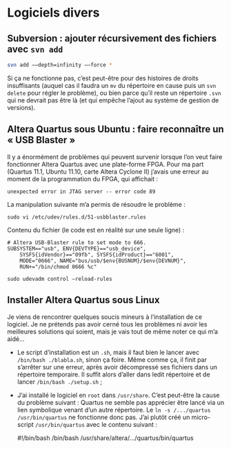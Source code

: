 # Logiciels divers

## Subversion : ajouter récursivement des fichiers avec `svn add`

```bash
svn add ––depth=infinity ––force *
```

Si ça ne fonctionne pas, c’est peut-être pour des histoires de droits insuffisants (auquel cas il faudra un `mv` du répertoire en cause puis un `svn delete` pour régler le problème), ou bien parce qu’il reste un répertoire `.svn` qui ne devrait pas être là (et qui empêche l’ajout au système de gestion de versions).

## Altera Quartus sous Ubuntu : faire reconnaître un « USB Blaster »

Il y a énormément de problèmes qui peuvent survenir lorsque l’on veut faire fonctionner Altera Quartus avec une plate-forme FPGA. Pour ma part (Quartus 11.1, Ubuntu 11.10, carte Altera Cyclone II) j’avais une erreur au moment de la programmation du FPGA, qui affichait :

```
unexpected error in JTAG server -- error code 89
```

La manipulation suivante m’a permis de résoudre le problème :

```
sudo vi /etc/udev/rules.d/51-usbblaster.rules
```

Contenu du fichier (le code est en réalité sur une seule ligne) :

    # Altera USB-Blaster rule to set mode to 666.
    SUBSYSTEM=="usb", ENV{DEVTYPE}=="usb_device",
        SYSFS{idVendor}=="09fb", SYSFS{idProduct}=="6001",
        MODE="0666", NAME="bus/usb/$env{BUSNUM}/$env{DEVNUM}",
        RUN+="/bin/chmod 0666 %c"

```
sudo udevadm control –reload-rules
```

## Installer Altera Quartus sous Linux

Je viens de rencontrer quelques soucis mineurs à l’installation de ce logiciel. Je ne prétends pas avoir cerné tous les problèmes ni avoir les meilleures solutions qui soient, mais je vais tout de même noter ce qui m’a aidé...

* Le script d’installation est un `.sh`, mais il faut bien le lancer avec `/bin/bash ./blabla.sh`, sinon ça foire. Même comme ça, il finit par s’arrêter sur une erreur, après avoir décompressé ses fichiers dans un répertoire temporaire. Il suffit alors d’aller dans ledit répertoire et de lancer `/bin/bash ./setup.sh` ;
* J’ai installé le logiciel en `root` dans `/usr/share`. C’est peut-être la cause du problème suivant : Quartus ne semble pas apprécier être lancé via un lien symbolique venant d’un autre répertoire. Le `ln -s /.../quartus /usr/bin/quartus` ne fonctionne donc pas. J’ai plutôt créé un micro-script `/usr/bin/quartus` avec le contenu suivant :

  #!/bin/bash
  /bin/bash /usr/share/altera/.../quartus/bin/quartus

